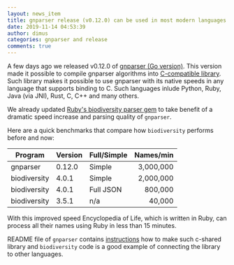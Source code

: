 ```yaml
---
layout: news_item
title: gnparser release (v0.12.0) can be used in most modern languages
date: 2019-11-14 04:53:39
author: dimus
categories: gnparser and release
comments: true
---
```


A few days ago we released v0.12.0 of [gnparser (Go
version)](https://gitlab.com/gogna/gnparser/-/releases). This version made it
possible to compile gnparser algorithms into [C-compatible
library](https://gitlab.com/gogna/gnparser/blob/master/binding/main.go). Such
library makes it possible to use gnparser with its native speeds in any
language that supports binding to C. Such languages inlude Python, Ruby, Java
(via JNI), Rust, C, C++ and many others.

We already updated [Ruby's biodiversity parser
gem](https://github.com/GlobalNamesArchitecture/biodiversity) to take benefit
of a dramatic speed increase and parsing quality of `gnparser`.

Here are a quick benchmarks that compare how `biodiversity` performs before
and now:

| Program      | Version | Full/Simple | Names/min |
| ------------ | ------- | ----------- | --------: |
| gnparser     | 0.12.0  | Simple      | 3,000,000 |
| biodiversity | 4.0.1   | Simple      | 2,000,000 |
| biodiversity | 4.0.1   | Full JSON   |   800,000 |
| biodiversity | 3.5.1   | n/a         |    40,000 |

With this improved speed Encyclopedia of Life, which is written in Ruby,
can process all their names using Ruby in less than 15 minutes.

README file of `gnparser` contains [instructions](https://gitlab.com/gogna/gnparser#use-as-a-shared-c-library) how to make such c-shared
library and `biodiversity` code is a good example of connecting the library to
other languages.
